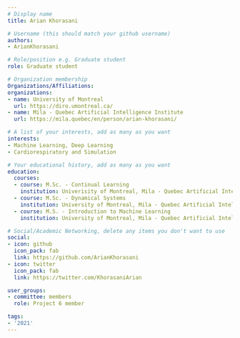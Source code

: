 ```yaml
---
# Display name
title: Arian Khorasani

# Username (this should match your github username)
authors:
- ArianKhorasani

# Role/position e.g. Graduate student
role: Graduate student

# Organization membership
Organizations/Affiliations:
organizations:
- name: University of Montreal
  url: https://diro.umontreal.ca/
- name: Mila - Quebec Artificial Intelligence Institute
  url: https://mila.quebec/en/person/arian-khorasani/

# A list of your interests, add as many as you want
interests:
- Machine Learning, Deep Learning
- Cardiorespiratory and Simulation

# Your educational history, add as many as you want
education:
  courses:
  - course: M.Sc. - Continual Learning
    institution: Univerisity of Montreal, Mila - Quebec Artificial Intelligence Institute
  - course: M.Sc. - Dynamical Systems
    institution: University of Montreal, Mila - Quebec Artificial Intelligence Institute
  - course: M.S. - Introduction to Machine Learning
    institution: University of Montreal, Mila - Quebec Artificial Intelligence Institute

# Social/Academic Networking, delete any items you don't want to use
social:
- icon: github
  icon_pack: fab
  link: https://github.com/ArianKhorasani
- icon: twitter
  icon_pack: fab
  link: https://twitter.com/KhorasaniArian

user_groups:
- committee: members
  role: Project 6 member

tags:
- '2021'
---
```

